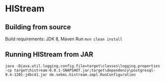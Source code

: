 HIStream
========


Building from source
---------------------
Build requirements: JDK 8, Maven
Run `mvn clean install`


Running HIStream from JAR
-------------------------
`
java -Djava.util.logging.config.file=target\classes\logging.properties -cp target\histream-0.0.1-SNAPSHOT.jar;target\dependency\postgresql-9.4-1201-jdbc41.jar de.sekmi.histream.impl.RunConfiguration
`

